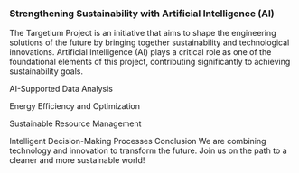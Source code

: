 ### Strengthening Sustainability with Artificial Intelligence (AI)
The Targetium Project is an initiative that aims to shape the engineering solutions of the future by bringing together sustainability and technological innovations. Artificial Intelligence (AI) plays a critical role as one of the foundational elements of this project, contributing significantly to achieving sustainability goals.

AI-Supported Data Analysis

Energy Efficiency and Optimization

Sustainable Resource Management

Intelligent Decision-Making Processes
Conclusion
We are combining technology and innovation to transform the future. Join us on the path to a cleaner and more sustainable world!

<!--
**Targetium/TARGETIUM** is a ✨ _special_ ✨ repository because its `README.md` (this file) appears on your GitHub profile.

Here are some ideas to get you started:

- 🔭 I’m currently working on ...
- 🌱 I’m currently learning ...
- 👯 I’m looking to collaborate on ...
- 🤔 I’m looking for help with ...
- 💬 Ask me about ...
- 📫 How to reach me: ...
- 😄 Pronouns: ...
- ⚡ Fun fact: ...
-->

